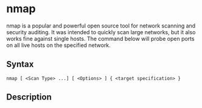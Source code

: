 # nmap
nmap is a popular and powerful open source tool for network scanning and security auditing. It was intended to quickly scan large networks, but it also works fine against single hosts. The command below will probe open ports on all live hosts on the specified network.

## Syntax
`nmap [ <Scan Type> ...] [ <Options> ] { <target specification> }`

## Description

